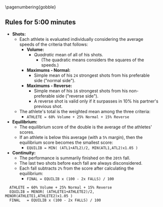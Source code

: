 <!--
pandoc regra-300-en.md -H deeplists.tex -o /tmp/x.pdf
pdftoppm /tmp/x.pdf /tmp/x -png
convert /tmp/x-1.png -trim /tmp/x.png
convert /tmp/x.png -bordercolor White -border 8 regra-300-en.png
eog regra-300-en.png
-->

\pagenumbering{gobble}

## Rules for 5:00 minutes

- **Shots:**
    - Each athlete is evaluated individually considering the average speeds of
      the criteria that follows:
        - **Volume:**
            - *Quadratic* mean of all of his shots.
                - (The quadratic means considers the squares of the speeds.)
        - **Maximums - Normal:**
            - Simple mean of his `24` strongest shots from his preferable side
              ("normal side").
        - **Maximums - Reverse:**
            - Simple mean of his `16` strongest shots from his non-preferable
              side ("reverse side").
            - A reverse shot is valid only if it surpasses in 10% his partner's
              previous shot.
    - The athlete's total is the weighted mean among the three criteria:
        - `ATHLETE = 60% Volume + 25% Normal + 15% Reverse`
- **Equilibrium:**
    - The equilibrium score of the double is the average of the athletes'
      scores.
    - If an athlete is below this average (with a `5%` margin), then the
      equilibrium score becomes the smallest score:
        - `EQUILIB = MIN( (ATL1+ATL2)/2, MIN(ATL1,ATL2)x1.05 )`
- **Continuity:**
    - The performance is summarily finished on the `20th` fall.
    - The last two shots before each fall are always disconsidered.
    - Each fall subtracts `2%` from the score after calculating the
      equilibrium:
        - `FINAL = EQUILIB x (100 - 2x FALLS) / 100`

```
  ATHLETE = 60% Volume + 25% Normal + 15% Reverse
  EQUILIB = MENOR( (ATHLETE1+ATHLETE2)/2, MENOR(ATHLETE1,ATHLETE2)x1.05 )
  FINAL   = EQUILIB x (100 - 2x FALLS) / 100
```
